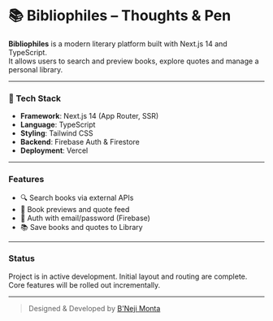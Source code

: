 # 📚 Bibliophiles – Thoughts & Pen

**Bibliophiles** is a modern literary platform built with Next.js 14 and TypeScript.  
It allows users to search and preview books, explore quotes and manage a personal library.

---

### 🔧 Tech Stack

- **Framework**: Next.js 14 (App Router, SSR)
- **Language**: TypeScript
- **Styling**: Tailwind CSS
- **Backend**: Firebase Auth & Firestore
- **Deployment**: Vercel

---

### Features

- 🔍 Search books via external APIs
- 📖 Book previews and quote feed
- 🔐 Auth with email/password (Firebase)
- 📚 Save books and quotes to Library

---

### Status

Project is in active development. Initial layout and routing are complete.  
Core features will be rolled out incrementally.

---

> Designed & Developed by [B'Neji Monta](https://github.com/montasssar)
